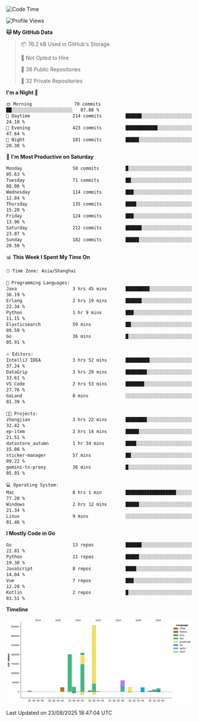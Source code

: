 <!--START_SECTION:waka-->
![Code Time](http://img.shields.io/badge/Code%20Time-4%2C389%20hrs%2037%20mins-blue)

![Profile Views](http://img.shields.io/badge/Profile%20Views-0-blue)

**🐱 My GitHub Data** 

> 📦 76.2 kB Used in GitHub's Storage 
 > 
> 🚫 Not Opted to Hire
 > 
> 📜 38 Public Repositories 
 > 
> 🔑 32 Private Repositories 
 > 
**I'm a Night 🦉** 

```text
🌞 Morning                70 commits          ██░░░░░░░░░░░░░░░░░░░░░░░   07.88 % 
🌆 Daytime                214 commits         ██████░░░░░░░░░░░░░░░░░░░   24.10 % 
🌃 Evening                423 commits         ████████████░░░░░░░░░░░░░   47.64 % 
🌙 Night                  181 commits         █████░░░░░░░░░░░░░░░░░░░░   20.38 % 
```
📅 **I'm Most Productive on Saturday** 

```text
Monday                   50 commits          █░░░░░░░░░░░░░░░░░░░░░░░░   05.63 % 
Tuesday                  71 commits          ██░░░░░░░░░░░░░░░░░░░░░░░   08.00 % 
Wednesday                114 commits         ███░░░░░░░░░░░░░░░░░░░░░░   12.84 % 
Thursday                 135 commits         ████░░░░░░░░░░░░░░░░░░░░░   15.20 % 
Friday                   124 commits         ███░░░░░░░░░░░░░░░░░░░░░░   13.96 % 
Saturday                 212 commits         ██████░░░░░░░░░░░░░░░░░░░   23.87 % 
Sunday                   182 commits         █████░░░░░░░░░░░░░░░░░░░░   20.50 % 
```


📊 **This Week I Spent My Time On** 

```text
🕑︎ Time Zone: Asia/Shanghai

💬 Programming Languages: 
Java                     3 hrs 45 mins       █████████░░░░░░░░░░░░░░░░   36.19 % 
Erlang                   2 hrs 19 mins       ██████░░░░░░░░░░░░░░░░░░░   22.34 % 
Python                   1 hr 9 mins         ███░░░░░░░░░░░░░░░░░░░░░░   11.15 % 
Elasticsearch            59 mins             ██░░░░░░░░░░░░░░░░░░░░░░░   09.59 % 
Go                       36 mins             █░░░░░░░░░░░░░░░░░░░░░░░░   05.91 % 

🔥 Editors: 
IntelliJ IDEA            3 hrs 52 mins       █████████░░░░░░░░░░░░░░░░   37.24 % 
DataGrip                 3 hrs 29 mins       ████████░░░░░░░░░░░░░░░░░   33.61 % 
VS Code                  2 hrs 53 mins       ███████░░░░░░░░░░░░░░░░░░   27.76 % 
GoLand                   8 mins              ░░░░░░░░░░░░░░░░░░░░░░░░░   01.39 % 

🐱‍💻 Projects: 
zhongjian                3 hrs 22 mins       ████████░░░░░░░░░░░░░░░░░   32.42 % 
ep-item                  2 hrs 14 mins       █████░░░░░░░░░░░░░░░░░░░░   21.51 % 
datastore_autumn         1 hr 34 mins        ████░░░░░░░░░░░░░░░░░░░░░   15.08 % 
sticker-manager          57 mins             ██░░░░░░░░░░░░░░░░░░░░░░░   09.22 % 
gemini-tx-proxy          36 mins             █░░░░░░░░░░░░░░░░░░░░░░░░   05.91 % 

💻 Operating System: 
Mac                      8 hrs 1 min         ███████████████████░░░░░░   77.20 % 
Windows                  2 hrs 12 mins       █████░░░░░░░░░░░░░░░░░░░░   21.34 % 
Linux                    9 mins              ░░░░░░░░░░░░░░░░░░░░░░░░░   01.46 % 
```

**I Mostly Code in Go** 

```text
Go                       13 repos            ██████░░░░░░░░░░░░░░░░░░░   22.81 % 
Python                   11 repos            █████░░░░░░░░░░░░░░░░░░░░   19.30 % 
JavaScript               8 repos             ████░░░░░░░░░░░░░░░░░░░░░   14.04 % 
Vue                      7 repos             ███░░░░░░░░░░░░░░░░░░░░░░   12.28 % 
Kotlin                   2 repos             █░░░░░░░░░░░░░░░░░░░░░░░░   03.51 % 
```



**Timeline**

![Lines of Code chart](https://raw.githubusercontent.com/youtiaoguagua/youtiaoguagua/master/assets/bar_graph.png)


 Last Updated on 23/08/2025 18:47:04 UTC
<!--END_SECTION:waka-->